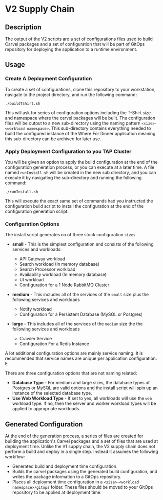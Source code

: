 # V2 Supply Chain

## Description


The output of the V2 scripts are a set of configurations files used to build Carvel packages and a set of configuration that will be part of GitOps
repository for deploying the application to a runtime environment.

## Usage

### Create A Deployment Configuration

To create a set of configurations, clone this repository to your workstation, navigate to the project directory, and run the following command:

```
./buildTShirt.sh
```

This will ask for series of configuration options including the T-Shirt size and namespace where the carvel packages will be built.  The configuration files will be 
output to a new sub-directory using the naming pattern `<size>-<workload namespace>`.  This sub-directory contains everything needed to build the configured instance of 
the Where For Dinner application meaning this sub-directory can be archived for later use.


### Apply Deployment Configuration to you TAP Cluster

You will be given an option to apply the build configuration at the end of the configuration generation process, or you can execute at a later time.  A file named `runInstall.sh` will be created in the new sub directory, and you can execute it by navigating the sub-directory and running the following command:

```
./runInstall.sh
```

This will execute the exact same set of commands had you instructed the configuration build script to install the configuration at the end of the configuration generation script.


### Configuration Options

The install script generates on of three stock configuration `sizes`.  

- **small** - This is the simplest configuration and consists of the following services and workloads:
    - API Gateway workload 
    - Search workload (In memory database)
    - Search Processor workload
    - Availability workload (In memory database)
    - UI workload
    - Configuration for a 1 Node RabbitMQ Cluster
   
- **medium** - This includes all of the services of the `small` size plus the following services and workloads
    - Notify workload
    - Configuration for a Persistent Database (MySQL or Postgres)
   
- **large** - This includes all of the services of the `medium` size the the following services and workloads
    - Crawler Service
    - Configuration For a Redis Instance

    
A lot additional configuration options are mainly service naming.  It is recommended that service names are unique per application configuration.  E

There are three configuration options that are not naming related:

- **Database Type** - For medium and large sizes, the database types of Postgres or MySQL are valid options and the install script will spin up an instance of the selected database type.
- **Use Web Workload Type** - If set to yes, all workloads will use the `web` workload type.  If no, then the server and worker workload types will be applied to 
appropriate workloads.

## Generated Configuration

At the end of the generation process, a series of files are created for building the application's Carvel packages and a set of files that are used at 
deployment time.  Unlike the V1 supply chain, the V2 supply chain does not perform a build and deploy in a single step.  Instead it assumes the following 
workflow:

- Generated build and deployment time configuration.
- Builds the carvel packages using the generated build configuration, and writes the package information to a GitOps repository.
- Places all deployment time configuration in a `<size>-<workload namespace>/gitops` folder.  These files should be moved to your GitOps repository
to be applied at deployment time.

